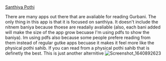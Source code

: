 [Santhiya Pothi](https://giansingh4710.github.io/learnGurmukhi/)

There are many apps out there that are avaliable for reading Gurbani.
The only thing in this app is that it is focused on santhiya. It doesn't
include the nitnem baniya because thoese are readaliy avaliable (also, each bani added will
make the size of the app grow becuase I'm using pdfs to show the baniya). Im using pdfs also
because some people prefere reading from them instead of regular gutke apps becuase
it makes it feel more like the physical pothi sahib. If you can read from a physical pothi sahib that is definetly the best. This is just another alternitive
![Screenshot_1640892623](https://user-images.githubusercontent.com/73843250/147863053-20302289-4bf7-4cb6-ab69-57452a94d421.png)
